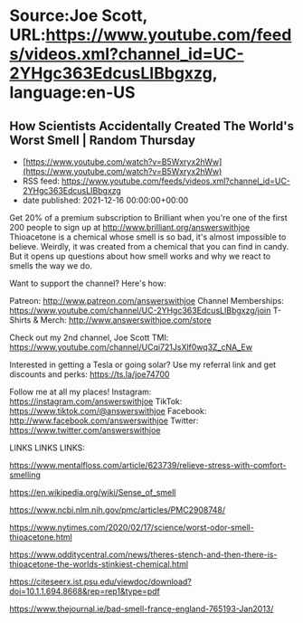 # Source:Joe Scott, URL:https://www.youtube.com/feeds/videos.xml?channel_id=UC-2YHgc363EdcusLIBbgxzg, language:en-US

## How Scientists Accidentally Created The World's Worst Smell | Random Thursday
 - [https://www.youtube.com/watch?v=B5Wxryx2hWw](https://www.youtube.com/watch?v=B5Wxryx2hWw)
 - RSS feed: https://www.youtube.com/feeds/videos.xml?channel_id=UC-2YHgc363EdcusLIBbgxzg
 - date published: 2021-12-16 00:00:00+00:00

Get 20% of a premium subscription to Brilliant when you're one of the first 200 people to sign up at http://www.brilliant.org/answerswithjoe
Thioacetone is a chemical whose smell is so bad, it's almost impossible to believe. Weirdly, it was created from a chemical that you can find in candy. But it opens up questions about how smell works and why we react to smells the way we do.

Want to support the channel? Here's how:

Patreon: http://www.patreon.com/answerswithjoe
Channel Memberships: https://www.youtube.com/channel/UC-2YHgc363EdcusLIBbgxzg/join
T-Shirts & Merch: http://www.answerswithjoe.com/store

Check out my 2nd channel, Joe Scott TMI:
https://www.youtube.com/channel/UCqi721JsXlf0wq3Z_cNA_Ew

Interested in getting a Tesla or going solar? Use my referral link and get discounts and perks:
https://ts.la/joe74700

Follow me at all my places!
Instagram: https://instagram.com/answerswithjoe
TikTok: https://www.tiktok.com/@answerswithjoe
Facebook: http://www.facebook.com/answerswithjoe
Twitter: https://www.twitter.com/answerswithjoe

LINKS LINKS LINKS:

https://www.mentalfloss.com/article/623739/relieve-stress-with-comfort-smelling

https://en.wikipedia.org/wiki/Sense_of_smell

https://www.ncbi.nlm.nih.gov/pmc/articles/PMC2908748/

https://www.nytimes.com/2020/02/17/science/worst-odor-smell-thioacetone.html

https://www.odditycentral.com/news/theres-stench-and-then-there-is-thioacetone-the-worlds-stinkiest-chemical.html

https://citeseerx.ist.psu.edu/viewdoc/download?doi=10.1.1.694.8668&rep=rep1&type=pdf

https://www.thejournal.ie/bad-smell-france-england-765193-Jan2013/

